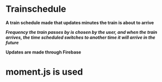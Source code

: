 # Trainschedule

**A train schedule made that updates minutes the train is about to arrive**

***Frequency the train passes by is chosen by the user, and when the train arrives, the time scheduled switches to another time it will arrive in the future***


**Updates are made through Firebase**

# moment.js is used